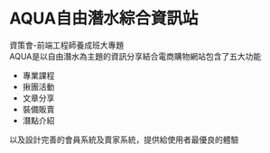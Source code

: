AQUA自由潛水綜合資訊站
=============
資策會-前端工程師養成班大專題  
AQUA是以自由潛水為主題的資訊分享結合電商購物網站包含了五大功能
+ 專業課程
+ 揪團活動
+ 文章分享
+ 裝備販賣
+ 潛點介紹

以及設計完善的會員系統及賣家系統，提供給使用者最優良的體驗
